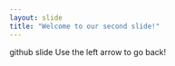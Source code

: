 ```yaml
---
layout: slide
title: "Welcome to our second slide!"
---
```

github slide
Use the left arrow to go back!
